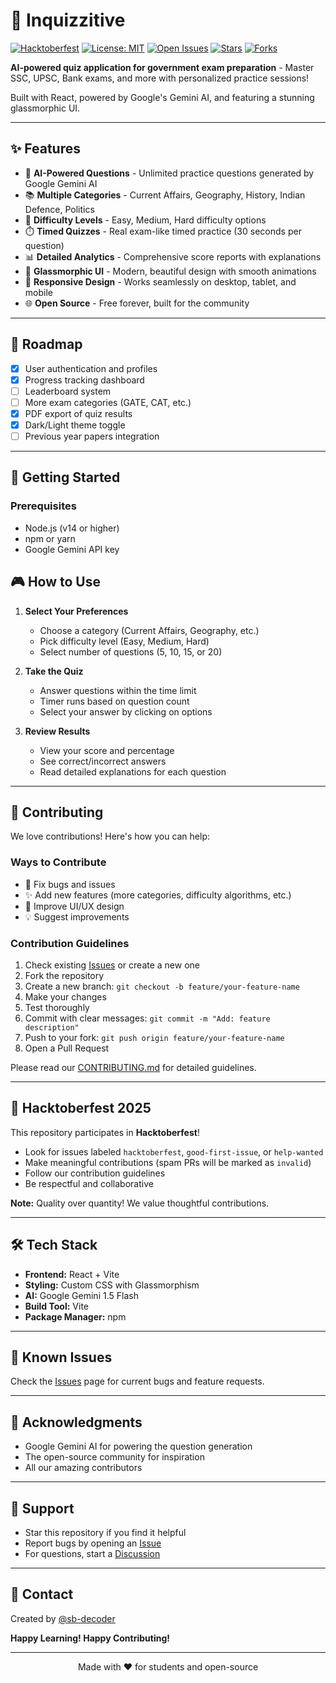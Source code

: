 # 🧠 Inquizzitive

[![Hacktoberfest](https://img.shields.io/badge/Hacktoberfest-2025-blueviolet?style=for-the-badge&logo=hacktoberfest)](https://hacktoberfest.com)
[![License: MIT](https://img.shields.io/badge/License-MIT-green.svg?style=for-the-badge)](./LICENSE)
[![Open Issues](https://img.shields.io/github/issues/sb-decoder/inquizzitive?style=for-the-badge)](https://github.com/sb-decoder/inquizzitive/issues)
[![Stars](https://img.shields.io/github/stars/sb-decoder/inquizzitive?style=for-the-badge)](https://github.com/sb-decoder/inquizzitive/stargazers)
[![Forks](https://img.shields.io/github/forks/sb-decoder/inquizzitive?style=for-the-badge)](https://github.com/sb-decoder/inquizzitive/network/members)

**AI-powered quiz application for government exam preparation** - Master SSC, UPSC, Bank exams, and more with personalized practice sessions!

Built with React, powered by Google's Gemini AI, and featuring a stunning glassmorphic UI.

---

## ✨ Features

- 🤖 **AI-Powered Questions** - Unlimited practice questions generated by Google Gemini AI
- 📚 **Multiple Categories** - Current Affairs, Geography, History, Indian Defence, Politics
- 🎯 **Difficulty Levels** - Easy, Medium, Hard difficulty options
- ⏱️ **Timed Quizzes** - Real exam-like timed practice (30 seconds per question)
- 📊 **Detailed Analytics** - Comprehensive score reports with explanations
- 🎨 **Glassmorphic UI** - Modern, beautiful design with smooth animations
- 📱 **Responsive Design** - Works seamlessly on desktop, tablet, and mobile
- 🌐 **Open Source** - Free forever, built for the community

---


## 🔮 Roadmap

- [x] User authentication and profiles
- [x] Progress tracking dashboard
- [ ] Leaderboard system
- [ ] More exam categories (GATE, CAT, etc.)
- [x] PDF export of quiz results
- [x] Dark/Light theme toggle
- [ ] Previous year papers integration

---

## 🚀 Getting Started

### Prerequisites

- Node.js (v14 or higher)
- npm or yarn
- Google Gemini API key

## 🎮 How to Use

1. **Select Your Preferences**
   - Choose a category (Current Affairs, Geography, etc.)
   - Pick difficulty level (Easy, Medium, Hard)
   - Select number of questions (5, 10, 15, or 20)

2. **Take the Quiz**
   - Answer questions within the time limit
   - Timer runs based on question count
   - Select your answer by clicking on options

3. **Review Results**
   - View your score and percentage
   - See correct/incorrect answers
   - Read detailed explanations for each question

---

## 🤝 Contributing

We love contributions! Here's how you can help:

### Ways to Contribute

- 🐞 Fix bugs and issues
- ✨ Add new features (more categories, difficulty algorithms, etc.)
- 🎨 Improve UI/UX design
- 💡 Suggest improvements

### Contribution Guidelines

1. Check existing [Issues](https://github.com/sb-decoder/inquizzitive/issues) or create a new one
2. Fork the repository
3. Create a new branch: `git checkout -b feature/your-feature-name`
4. Make your changes
5. Test thoroughly
6. Commit with clear messages: `git commit -m "Add: feature description"`
7. Push to your fork: `git push origin feature/your-feature-name`
8. Open a Pull Request

Please read our [CONTRIBUTING.md](./CONTRIBUTING.md) for detailed guidelines.

---

## 🎃 Hacktoberfest 2025

This repository participates in **Hacktoberfest**!

- Look for issues labeled `hacktoberfest`, `good-first-issue`, or `help-wanted`
- Make meaningful contributions (spam PRs will be marked as `invalid`)
- Follow our contribution guidelines
- Be respectful and collaborative

**Note:** Quality over quantity! We value thoughtful contributions.

---

## 🛠️ Tech Stack

- **Frontend:** React + Vite
- **Styling:** Custom CSS with Glassmorphism
- **AI:** Google Gemini 1.5 Flash
- **Build Tool:** Vite
- **Package Manager:** npm



---

## 🐛 Known Issues

Check the [Issues](https://github.com/sb-decoder/inquizzitive/issues) page for current bugs and feature requests.

---

## 🙏 Acknowledgments

- Google Gemini AI for powering the question generation
- The open-source community for inspiration
- All our amazing contributors

---

## 💬 Support

- Star this repository if you find it helpful
- Report bugs by opening an [Issue](https://github.com/sb-decoder/inquizzitive/issues)
- For questions, start a [Discussion](https://github.com/sb-decoder/inquizzitive/discussions)

---

## 📧 Contact

Created by [@sb-decoder](https://github.com/sb-decoder)

**Happy Learning! Happy Contributing!**

---

<div align="center">
  Made with ❤️ for students and open-source
</div>
